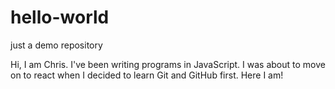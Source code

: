 # hello-world
just a demo repository

Hi, I am Chris. I've been writing programs in JavaScript. I was about to move on to react when I decided to learn Git and GitHub first. Here I am!
